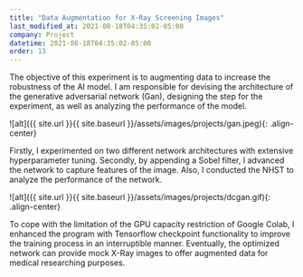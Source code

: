 ```yaml
---
title: "Data Augmentation for X-Ray Screening Images"
last_modified_at: 2021-08-18T04:35:02-05:00
company: Project
datetime: 2021-08-18T04:35:02-05:00
order: 13
---
```


The objective of this experiment is to augmenting data to increase the robustness of the AI model. I am responsible for devising the architecture of the generative adversarial network (Gan), designing the step for the experiment, as well as analyzing the performance of the model. 

![alt]({{ site.url }}{{ site.baseurl }}/assets/images/projects/gan.jpeg){: .align-center}

Firstly, I experimented on two different network architectures with extensive hyperparameter tuning. Secondly, by appending a Sobel filter, I advanced the network to capture features of the image. Also, I conducted the NHST to analyze the performance of the network. 

![alt]({{ site.url }}{{ site.baseurl }}/assets/images/projects/dcgan.gif){: .align-center}

To cope with the limitation of the GPU capacity restriction of Google Colab, I enhanced the program with Tensorflow checkpoint functionality to improve the training process in an interruptible manner. Eventually, the optimized network can provide mock X-Ray images to offer augmented data for medical researching purposes.